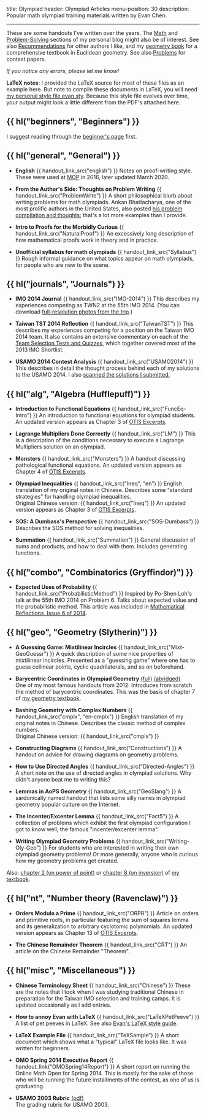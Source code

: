 title: Olympiad
header: Olympiad Articles
menu-position: 30
description: Popular math olympiad training materials written by Evan Chen.

---

These are some handouts I've written over the years.
The [Math](https://blog.evanchen.cc/category/mathematics/) and
[Problem-Solving](https://blog.evanchen.cc/category/problem-solving/) sections
of my personal blog might also be of interest.
See also [Recommendations](recommend.html) for other authors I like,
and my [geometry book](geombook.html) for a
comprehensive textbook in Euclidean geometry.
See also [Problems](problems.html) for contest papers.

_If you notice any errors, please let me know!_

**LaTeX notes**:
I provided the LaTeX source for most of these files as an example here.
But note to compile these documents in LaTeX, you will need
[my personal style file evan.sty][evan.sty].
Because this style file evolves over time,
your output might look a little different from the PDF's attached here.

## {{ hl("beginners", "Beginners") }}

I suggest reading through the [beginner's page](wherestart.html) first.

## {{ hl("general", "General") }}

- <b>English</b> {{ handout_link_src("english") }}
  Notes on proof-writing style.
  These were used at [MOP](mop.html) in 2016, later updated March 2020.

- <b>From the Author's Side: Thoughts on Problem Writing</b> {{ handout_link_src("ProblemWrite") }}
  A short philosophical blurb about writing problems
  for math olympiads. Ankan Bhattacharya, one of the most prolific authors
  in the United States, also posted
  [his problem compilation and thoughts](https://aops.com/community/c6h2706746);
  that's a lot more examples than I provide.

- <b>Intro to Proofs for the Morbidly Curious</b> {{ handout_link_src("NaturalProof") }}
  An excessively long description of how mathematical proofs work
  in theory and in practice.

- <b>Unofficial syllabus for math olympiads</b> {{ handout_link_src("Syllabus") }}
  Rough informal guidance on what topics appear on math olympiads,
  for people who are new to the scene.

## {{ hl("journals", "Journals") }}

- <b>IMO 2014 Journal</b> {{ handout_link_src("IMO-2014") }}
  This describes my experiences competing as TWN2 at the 55th IMO 2014.
  (You can download [full-resolution photos from the trip][imo-2014-photos].)

- <b>Taiwan TST 2014 Reflection</b> {{ handout_link_src("TaiwanTST") }}
  This describes my experiences competing for a position on the Taiwan IMO 2014 team.
  It also contains an extensive commentary on each of the
  [Team Selection Tests and Quizzes](https://www.aops.com/community/c41558),
  which together covered most of the 2013 IMO Shortlist.

- <b>USAMO 2014 Contest Analysis</b> {{ handout_link_src("USAMO2014") }}
  This describes in detail the thought process behind each of
  my solutions to the USAMO 2014.
  I also [scanned the solutions I submitted.](upload/usamo-2014-my-sols.pdf)

[imo-2014-photos]: https://github.com/vEnhance/web.evanchen.cc/tree/main/handouts/IMO-2014/photos-maxres/

## {{ hl("alg", "Algebra (Hufflepuff)") }}

- <b>Introduction to Functional Equations</b> {{ handout_link_src("FuncEq-Intro") }}
  An introduction to functional equations for olympiad students.
  An updated version appears as Chapter 3 of [OTIS Excerpts][excerpts].

- <b>Lagrange Multipliers Done Correctly</b> {{ handout_link_src("LM") }}
  This is a description of the conditions necessary to
  execute a Lagrange Multipliers solution on an olympiad.

- <b>Monsters</b> {{ handout_link_src("Monsters") }}
  A handout discussing pathological functional equations.
  An updated version appears as Chapter 4 of [OTIS Excerpts][excerpts].

- <b>Olympiad Inequalities</b> {{ handout_link_src("Ineq", "en") }}
  English translation of my original notes in Chinese.
  Describes some "standard strategies" for handling olympiad inequalities. <br>
  Original Chinese version: {{ handout_link_src("Ineq") }}
  An updated version appears as Chapter 3 of [OTIS Excerpts][excerpts].

- <b>SOS: A Dumbass's Perspective</b> {{ handout_link_src("SOS-Dumbass") }}
  Describes the SOS method for solving inequalities.

- <b>Summation</b> {{ handout_link_src("Summation") }}
  General discussion of sums and products, and how to deal with them.
  Includes generating functions.

## {{ hl("combo", "Combinatorics (Gryffindor)") }}

- <b>Expected Uses of Probability</b> {{ handout_link_src("ProbabilisticMethod") }}
  Inspired by Po-Shen Loh's talk at the 55th IMO 2014 on Problem 6.
  Talks about expected value and the probabilistic method.
  This article was included in
  [Mathematical Reflections, Issue 6 of 2014](https://www.awesomemath.org/wp-pdf-files/math-reflections/mr-2014-06/probabilistic.pdf).

## {{ hl("geo", "Geometry (Slytherin)") }}

- <b>A Guessing Game: Mixtilinear Incircles</b> {{ handout_link_src("Mixt-GeoGuessr") }}
  A quick description of some nice properties of mixtilinear incircles.
  Presented as a "guessing game" where one has to guess collinear points,
  cyclic quadrilaterals, and so on beforehand.

- <b>Barycentric Coordinates in Olympiad Geometry</b>
  [(full)](handouts/bary/bary-full.pdf)
  [(abridged)](handouts/bary/bary-short.pdf) <br>
  One of my most famous handouts from 2012.
  Introduces from scratch the method of barycentric coordinates.
  This was the basis of chapter 7 of [my geometry textbook](geombook.html).

- <b>Bashing Geometry with Complex Numbers</b> {{ handout_link_src("cmplx", "en-cmplx") }}
  English translation of my original notes in Chinese.
  Describes the classic method of complex numbers. <br>
  Original Chinese version: {{ handout_link_src("cmplx") }}

- <b>Constructing Diagrams</b> {{ handout_link_src("Constructions") }}
  A handout on advice for drawing diagrams on geometry problems.

- <b>How to Use Directed Angles</b> {{ handout_link_src("Directed-Angles") }}
  A short note on the use of directed angles in olympiad solutions.
  Why didn't anyone beat me to writing this?

- <b>Lemmas in AoPS Geometry</b> {{ handout_link_src("GeoSlang") }}
  A sardonically named handout that lists some silly names
  in olympiad geometry popular culture on the Internet.

- <b>The Incenter/Excenter Lemma</b> {{ handout_link_src("Fact5") }}
  A collection of problems which exhibit the
  first olympiad configuration I got to know well,
  the famous "incenter/excenter lemma".

- <b>Writing Olympiad Geometry Problems</b> {{ handout_link_src("Writing-Oly-Geo") }}
  For students who are interested in writing their own olympiad geometry problems!
  Or more generally, anyone who is curious how my geometry problems get created.

Also: [chapter 2 (on power of point)][egmo2]
or [chapter 8 (on inversion)][egmo8]
of [my textbook][geombook].

## {{ hl("nt", "Number theory (Ravenclaw)") }}

- <b>Orders Modulo a Prime</b> {{ handout_link_src("ORPR") }}
  Article on orders and primitive roots,
  in particular featuring the sum of squares lemma and its generalization
  to arbitrary cyclotomic polynomials.
  An updated version appears as Chapter 13 of [OTIS Excerpts][excerpts].

- <b>The Chinese Remainder Theorem</b> {{ handout_link_src("CRT") }}
  An article on the Chinese Remainder "Theorem".

## {{ hl("misc", "Miscellaneous") }}

- <b>Chinese Terminology Sheet</b> {{ handout_link_src("Chinese") }}
  These are the notes that I took when I was studying
  traditional Chinese in preparation
  for the Taiwan IMO selection and training camps.
  It is updated occasionally as I add entries.

- <b>How to annoy Evan with LaTeX</b> {{ handout_link_src("LaTeXPetPeeve") }}
  A list of pet peeves in LaTeX.
  See also [Evan's LaTeX style guide](latex-style-guide.html).

- <b>LaTeX Example File</b> {{ handout_link_src("TeXSample") }}
  A short document which shows what a "typical" LaTeX file looks like.
  It was written for beginners.

- <b>OMO Spring 2014 Executive Report</b> {{ handout_link("OMOSpring14Report") }}
  A short report on running the Online Math Open for Spring 2014.
  This is mostly for the sake of those who will be
  running the future installments of the contest, as one of
  us is graduating.

- <b>USAMO 2003 Rubric</b> [(pdf)](upload/usamo-2003-rubric.pdf) <br>
  The grading rubric for USAMO 2003.

[evan.sty]: https://github.com/vEnhance/dotfiles/blob/master/texmf/tex/latex/evan/evan.sty
[olympiad.asy]: https://github.com/vEnhance/dotfiles/blob/master/asy/olympiad.asy
[cse5.asy]: https://github.com/vEnhance/dotfiles/blob/master/asy/cse5.asy
[egmo2]: https://www.maa.org/sites/default/files/pdf/ebooks/pdf/EGMO_chapter2.pdf
[egmo8]: https://www.maa.org/sites/default/files/pdf/ebooks/pdf/EGMO_chapter8.pdf
[geombook]: geombook.html
[excerpts]: /excerpts.html
